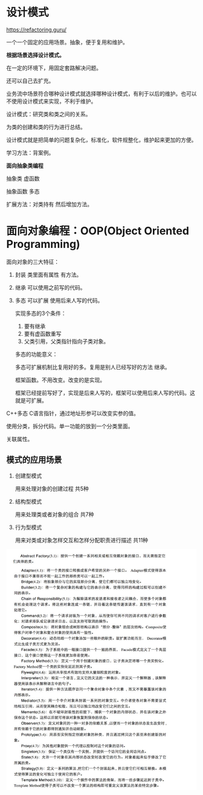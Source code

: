 # 设计模式

https://refactoring.guru/

一个一个固定的应用场景。抽象，便于复用和维护。

**根据场景选择设计模式。**

在一定的环境下，用固定套路解决问题。

还可以自己去扩充。

业务流中场景符合哪种设计模式就选择哪种设计模式，有利于以后的维护。也可以不使用设计模式来实现，不利于维护。

设计模式：研究类和类之间的关系。

为类的创建和类的行为进行总结。

设计模式就是把简单的问题复杂化，标准化，软件规整化，维护起来更加的方便。

学习方法：背案例。

**面向抽象类编程**

抽象类	虚函数

抽象函数  多态



扩展方法：对类持有 然后增加方法。



# 面向对象编程：OOP(Object Oriented Programming)

面向对象的三大特征：

1. 封装 类里面有属性 有方法。

2. 继承 可以使用之前写的代码。

3. 多态 可以扩展 使用后来人写的代码。

   实现多态的3个条件：

   1. 要有继承
   2. 要有虚函数重写
   3. 父类引用，父类指针指向子类对象。

   多态的功能意义：

   多态可扩展机制比复用好的多。复用是别人已经写好的方法 继承。

   框架函数。不用改变。改变的是实现。

   框架已经提前写好了，实现是后来人写的，框架可以使用后来人写的代码。这就是可扩展。

C++多态 C语言指针，通过地址形参可以改变实参的值。



使用分类，拆分代码。单一功能的放到一个分类里面。

关联属性。



## 模式的应用场景

1. 创建型模式

   用来处理对象的创建过程 共5种

2. 结构型模式

   用来处理类或者对象的组合 共7种

3. 行为型模式

   用来对类或对象怎样交互和怎样分配职责进行描述 共11种

![1479739207621850](总结.assets/1479739207621850.jpg)
